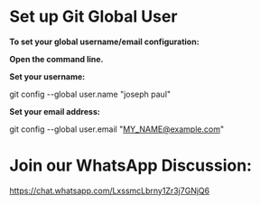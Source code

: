 # Set up Git Global User

**To set your global username/email configuration:**            

**Open the command line.**
                         
**Set your username:**

git config --global user.name "joseph paul"

**Set your email address:** 

git config --global user.email "MY_NAME@example.com"

# Join our WhatsApp Discussion:
https://chat.whatsapp.com/LxssmcLbrny1Zr3j7GNjQ6
